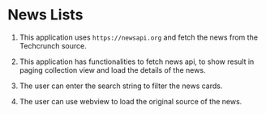 #  News Lists

1. This application uses `https://newsapi.org` and fetch the news from the Techcrunch source.

2. This application has functionalities to fetch news api, to show result in paging collection view and load the details of the news. 

3. The user can enter the search string to filter the news cards.

4.  The user can use webview to load the original source of the news. 

